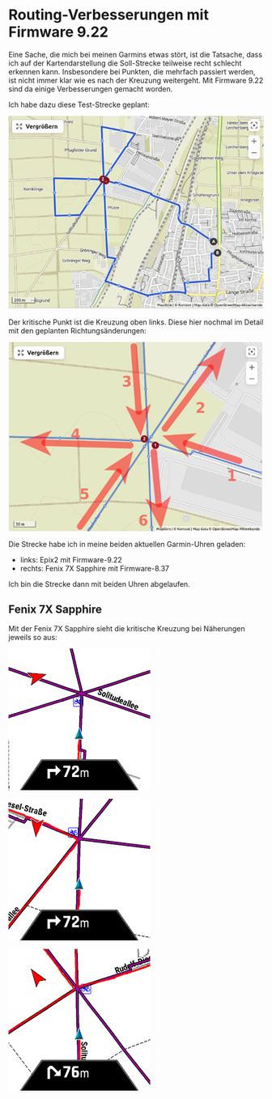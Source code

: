 Routing-Verbesserungen mit Firmware 9.22
========================================

Eine Sache, die mich bei meinen Garmins etwas stört, ist die Tatsache, dass
ich auf der Kartendarstellung die Soll-Strecke teilweise recht schlecht
erkennen kann. Insbesondere bei Punkten, die mehrfach passiert werden,
ist nicht immer klar wie es nach der Kreuzung weitergeht. Mit Firmware 9.22
sind da einige Verbesserungen gemacht worden.

Ich habe dazu diese Test-Strecke geplant:

![Komoot-Teststrecke](images/route-komoot-fs8.png)

Der kritische Punkt ist die Kreuzung oben links. Diese hier nochmal im
Detail mit den geplanten Richtungsänderungen:

![Komoot-Kreuzung](images/crossing-komoot-fs8.png)

Die Strecke habe ich in meine beiden aktuellen Garmin-Uhren geladen:

- links: Epix2 mit Firmware-9.22
- rechts: Fenix 7X Sapphire mit Firmware-8.37

Ich bin die Strecke dann mit beiden Uhren abgelaufen.

Fenix 7X Sapphire
-----------------

Mit der Fenix 7X Sapphire sieht die kritische Kreuzung bei Näherungen
jeweils so aus:

![Erste Näherung 1-2](images/f7x-12.png)

![Zweite Näherung 3-4](images/f7x-34.png)

![Dritte Näherung 5-6](images/f7x-56.png)
